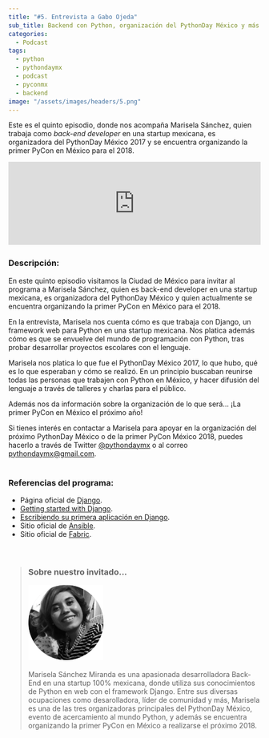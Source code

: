 ```yaml
---
title: "#5. Entrevista a Gabo Ojeda"
sub_title: Backend con Python, organización del PythonDay México y más.
categories:
  - Podcast
tags:
  - python
  - pythondaymx
  - podcast
  - pyconmx
  - backend
image: "/assets/images/headers/5.png"
---
```


Este es el quinto episodio, donde nos acompaña Marisela Sánchez, quien trabaja como *back-end developer* en una startup mexicana, es organizadora del PythonDay México 2017 y se encuentra organizando la primer PyCon en México para el 2018.

<iframe width="100%" height="166" scrolling="no" frameborder="no" src="https://w.soundcloud.com/player/?url=https%3A//api.soundcloud.com/tracks/345729377&amp;color=%2300aabb&amp;auto_play=false&amp;hide_related=false&amp;show_comments=true&amp;show_user=true&amp;show_reposts=false&amp;show_teaser=true"></iframe><br/>

### Descripción:

En este quinto episodio visitamos la Ciudad de México para invitar al programa a Marisela Sánchez, quien es back-end developer en una startup mexicana, es organizadora del PythonDay México y quien actualmente se encuentra organizando la primer PyCon en México para el 2018.

En la entrevista, Marisela nos cuenta cómo es que trabaja con Django, un framework web para Python en una startup mexicana. Nos platica además cómo es que se envuelve del mundo de programación con Python, tras probar desarrollar proyectos escolares con el lenguaje.

Marisela nos platica lo que fue el PythonDay México 2017, lo que hubo, qué es lo que esperaban y cómo se realizó. En un principio buscaban reunirse todas las personas que trabajen con Python en México, y hacer difusión del lenguaje a través de talleres y charlas para el público.

Además nos da información sobre la organización de lo que será... ¡La primer PyCon en México el próximo año!

Si tienes interés en contactar a Marisela para apoyar en la organización del próximo PythonDay México o de la primer PyCon México 2018, puedes hacerlo a través de Twitter [@pythondaymx](https://twitter.com/pythondaymx) o al correo [pythondaymx@gmail.com](pythondaymx@gmail.com).<br/><br/>


### Referencias del programa:

* Página oficial de [Django](https://www.djangoproject.com/).
* [Getting started with Django](https://www.djangoproject.com/start/).
* [Escribiendo su primera aplicación en Django](https://docs.djangoproject.com/es/1.11/intro/tutorial01/).
* Sitio oficial de [Ansible](https://www.ansible.com/).
* Sitio oficial de [Fabric](http://www.fabfile.org/).
<br/><br/><br/>

> ### Sobre nuestro invitado...
> <img src="/assets/images/guests/mayela.png" width="150px"><br/><br/>
> Marisela Sánchez Miranda es una apasionada desarrolladora Back-End en una startup 100% mexicana, donde utiliza sus conocimientos de Python en web con el framework Django. Entre sus diversas ocupaciones como desarolladora, líder de comunidad y más, Marisela es una de las tres organizadoras principales del PythonDay México, evento de acercamiento al mundo Python, y además se encuentra organizando la primer PyCon en México a realizarse el próximo 2018.

